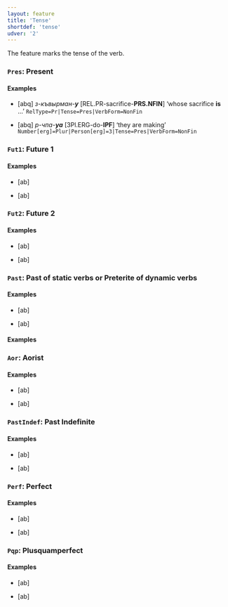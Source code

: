 ```yaml
---
layout: feature
title: 'Tense'
shortdef: 'tense'
udver: '2'
---
```


The feature marks the tense of the verb.

### <a name="Pres">`Pres`</a>: Present

#### Examples

* [abq] _з-къвырман-<b>у</b>_ [REL.PR-sacrifice-<b>PRS.NFIN</b>] ‘whose sacrifice <b>is</b> ...’ `RelType=Pr|Tense=Pres|VerbForm=NonFin`

* [abq] _р-чпа-<b>уа</b>_ [3Pl.ERG-do-<b>IPF</b>] ‘they are making’ `Number[erg]=Plur|Person[erg]=3|Tense=Pres|VerbForm=NonFin`

### <a name="Fut1">`Fut1`</a>: Future 1

#### Examples

* [ab]

* [ab]

### <a name="Fut2">`Fut2`</a>: Future 2

#### Examples

* [ab]

* [ab]

### <a name="Past">`Past`</a>: Past of static verbs or Preterite of dynamic verbs

#### Examples

* [ab]

* [ab]

#### Examples

### <a name="Aor">`Aor`</a>: Aorist

#### Examples

* [ab]

* [ab]

### <a name="PastIndef">`PastIndef`</a>: Past Indefinite

#### Examples

* [ab]

* [ab]

### <a name="Perf">`Perf`</a>: Perfect

#### Examples

* [ab]

* [ab]

### <a name="Pqp">`Pqp`</a>: Plusquamperfect

#### Examples

* [ab]

* [ab]
